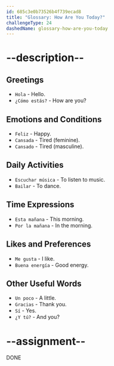 ```yaml
---
id: 685c3e0b73526b4f739ecad8
title: "Glossary: How Are You Today?"
challengeType: 24
dashedName: glossary-how-are-you-today
---
```


# --description--

## Greetings

- `Hola` - Hello.
- `¿Cómo estás?` - How are you?

## Emotions and Conditions

- `Feliz` - Happy.
- `Cansada` - Tired (feminine).
- `Cansado` - Tired (masculine).

## Daily Activities

- `Escuchar música` - To listen to music.
- `Bailar` - To dance.

## Time Expressions

- `Esta mañana` - This morning.
- `Por la mañana` - In the morning.

## Likes and Preferences

- `Me gusta` - I like.
- `Buena energía` - Good energy.

## Other Useful Words

- `Un poco` - A little.
- `Gracias` - Thank you.
- `Sí` - Yes.
- `¿Y tú?` - And you?


# --assignment--

DONE
